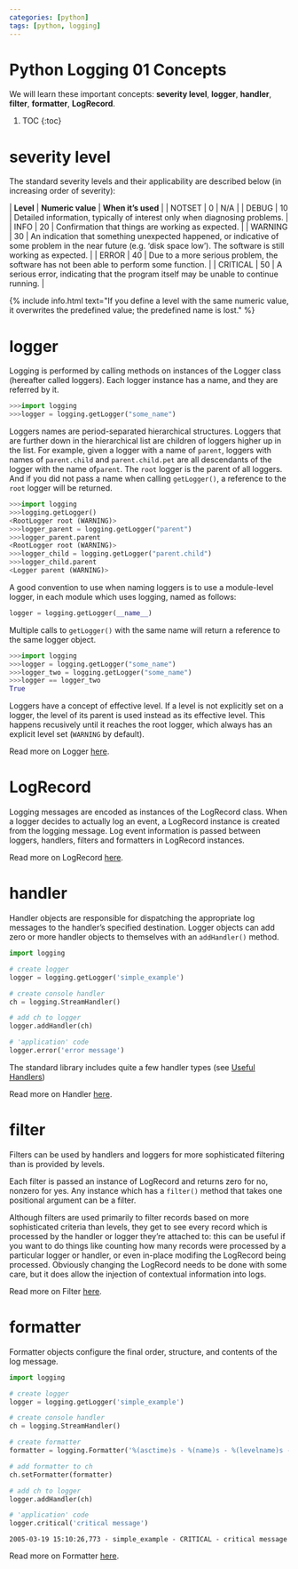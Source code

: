 ```yaml
---
categories: [python]
tags: [python, logging]
---
```


# Python Logging 01 Concepts

We will learn these important concepts:
**severity level**, **logger**, **handler**, **filter**, **formatter**, **LogRecord**.

1. TOC
{:toc}

# severity level

The standard severity levels and their applicability are described below (in increasing order of severity):

| **Level** | **Numeric value** | **When it’s used** |
| NOTSET | 0 | N/A |
| DEBUG | 10 | Detailed information, typically of interest only when diagnosing problems. |
| INFO | 20 | Confirmation that things are working as expected. |
| WARNING | 30 | An indication that something unexpected happened, or indicative of some problem in the near future (e.g. ‘disk space low’). The software is still working as expected. |
| ERROR | 40 | Due to a more serious problem, the software has not been able to perform some function. |
| CRITICAL | 50 | A serious error, indicating that the program itself may be unable to continue running. |

{% include info.html text="If you define a level with the same numeric value, it overwrites the predefined value; the predefined name is lost." %}

# logger

Logging is performed by calling methods on instances of the Logger class (hereafter called loggers). Each logger instance has a name, and they are referred by it.

```python
>>>import logging
>>>logger = logging.getLogger("some_name")
```

Loggers names are period-separated hierarchical structures.
Loggers that are further down in the hierarchical list are children of loggers higher up in the list. 
For example, given a logger with a name of `parent`, loggers with names of `parent.child` and `parent.child.pet` are all descendants of the logger with the name of`parent`.
The `root` logger is the parent of all loggers. And if you did not pass a name when calling `getLogger()`, a reference to the `root` logger will be returned.

```python
>>>import logging
>>>logging.getLogger()
<RootLogger root (WARNING)>
>>>logger_parent = logging.getLogger("parent")
>>>logger_parent.parent
<RootLogger root (WARNING)>
>>>logger_child = logging.getLogger("parent.child")
>>>logger_child.parent
<Logger parent (WARNING)>
```

A good convention to use when naming loggers is to use a module-level logger, in each module which uses logging, named as follows:

```python
logger = logging.getLogger(__name__)
```

Multiple calls to `getLogger()` with the same name will return a reference to the same logger object.

```python
>>>import logging
>>>logger = logging.getLogger("some_name")
>>>logger_two = logging.getLogger("some_name")
>>>logger == logger_two
True
```

Loggers have a concept of effective level. If a level is not explicitly set on a logger, the level of its parent is used instead as its effective level. This happens recusively until it reaches the root logger, which always has an explicit level set (`WARNING` by default).

Read more on Logger [here](https://docs.python.org/3/library/logging.html#logger-objects).

# LogRecord

Logging messages are encoded as instances of the LogRecord class. When a logger decides to actually log an event, a LogRecord instance is created from the logging message. Log event information is passed between loggers, handlers, filters and formatters in LogRecord instances. 

Read more on LogRecord [here](https://docs.python.org/3/library/logging.html#logrecord-objects).

# handler

Handler objects are responsible for dispatching the appropriate log messages to the handler’s specified destination. Logger objects can add zero or more handler objects to themselves with an `addHandler()` method.

```python
import logging

# create logger
logger = logging.getLogger('simple_example')

# create console handler
ch = logging.StreamHandler()

# add ch to logger
logger.addHandler(ch)

# 'application' code
logger.error('error message')
```

The standard library includes quite a few handler types (see [Useful Handlers](https://docs.python.org/3/howto/logging.html#useful-handlers))

Read more on Handler [here](https://docs.python.org/3/library/logging.html#handler-objects).

# filter

Filters can be used by handlers and loggers for more sophisticated filtering than is provided by levels. 

Each filter is passed an instance of LogRecord and returns zero for no, nonzero for yes. Any instance which has a `filter()` method that takes one positional argument can be a filter. 

Although filters are used primarily to filter records based on more sophisticated criteria than levels, they get to see every record which is processed by the handler or logger they’re attached to: this can be useful if you want to do things like counting how many records were processed by a particular logger or handler, or even in-place modifing the LogRecord being processed. Obviously changing the LogRecord needs to be done with some care, but it does allow the injection of contextual information into logs. 

Read more on Filter [here](https://docs.python.org/3/library/logging.html#filter-objects).

# formatter

Formatter objects configure the final order, structure, and contents of the log message.

```python
import logging

# create logger
logger = logging.getLogger('simple_example')

# create console handler
ch = logging.StreamHandler()

# create formatter
formatter = logging.Formatter('%(asctime)s - %(name)s - %(levelname)s - %(message)s')

# add formatter to ch
ch.setFormatter(formatter)

# add ch to logger
logger.addHandler(ch)

# 'application' code
logger.critical('critical message')
```
    2005-03-19 15:10:26,773 - simple_example - CRITICAL - critical message

Read more on Formatter [here](https://docs.python.org/3/library/logging.html#formatter-objects).
